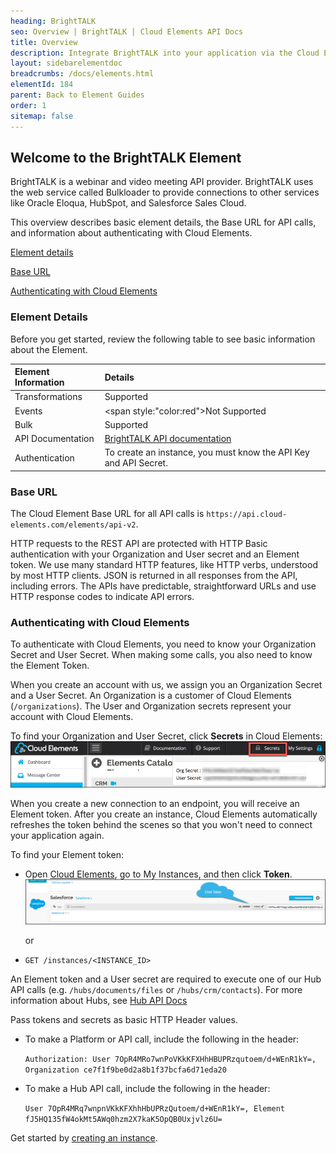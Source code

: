 ```yaml
---
heading: BrightTALK
seo: Overview | BrightTALK | Cloud Elements API Docs
title: Overview
description: Integrate BrightTALK into your application via the Cloud Elements APIs.
layout: sidebarelementdoc
breadcrumbs: /docs/elements.html
elementId: 184
parent: Back to Element Guides
order: 1
sitemap: false
---
```


## Welcome to the BrightTALK Element

BrightTALK is a webinar and video meeting API provider. BrightTALK uses the web service called Bulkloader to provide connections to other services like Oracle Eloqua, HubSpot, and Salesforce Sales Cloud.

This overview describes basic element details, the Base URL for API calls, and information about authenticating with Cloud Elements.

[Element details](#element-details)

[Base URL](#base-url)

[Authenticating with Cloud Elements](#authenticating-with-cloud-elements)

### Element Details

Before you get started, review the following table to see basic information about the Element.

| Element Information | Details     |
| :------------- | :------------- |
| Transformations       | Supported       |
| Events | <span style:"color:red">Not Supported </span>|
| Bulk | Supported |
| API Documentation | [BrightTALK API documentation](https://developer.brighttalk.com/docs/) |
| Authentication | To create an instance, you must know the API Key and API Secret. |

### Base URL

The Cloud Element Base URL for all API calls is `https://api.cloud-elements.com/elements/api-v2`.

HTTP requests to the REST API are protected with HTTP Basic authentication with your Organization and User secret and an Element token. We use many standard HTTP features, like HTTP verbs, understood by most HTTP clients. JSON is returned in all responses from the API, including errors. The APIs have predictable, straightforward URLs and use HTTP response codes to indicate API errors.

### Authenticating with Cloud Elements

To authenticate with Cloud Elements, you need to know your Organization Secret and User Secret. When making some calls, you also need to know the Element Token.

When you create an account with us, we assign you an Organization Secret and a User Secret. An Organization is a customer of Cloud Elements (`/organizations`). The User and Organization secrets represent your account with Cloud Elements.

To find your Organization and User Secret, click __Secrets__ in Cloud Elements:
![Secrets](../img/Org-User-Secret.png)

When you create a new connection to an endpoint, you will receive an Element token. After you create an instance, Cloud Elements automatically refreshes the token behind the scenes so that you won't need to connect your application again.

To find your Element token:

* Open <a href="#" data-toggle="tooltip" data-original-title="{{site.data.glossary.ce-ui}}">Cloud Elements</a>, go to My Instances, and then click __Token__.
    ![Instance Token](../img/Instance-Token.png)

    or

* `GET /instances/<INSTANCE_ID>`

An Element token and a User secret are required to execute one of our Hub API calls (e.g. `/hubs/documents/files` or `/hubs/crm/contacts`). For more information about Hubs, see [Hub API Docs](../../hubs/hub-docs)

Pass tokens and secrets as basic HTTP Header values.

* To make a Platform or API call, include the following in the header:

    `Authorization: User 7OpR4MRo7wnPoVKkKFXHhHBUPRzqutoem/d+WEnR1kY=, Organization ce7f1f9be0d2a8b1f37bcfa6d71eda20`

* To make a Hub API call, include the following in the header:

    `User 7OpR4MRq7wnpnVKkKFXhhHbUPRzQutoem/d+WEnR1kY=, Element fJ5HQ135fW4okMt5AWq0hzm2X7kaK5OpQB0Uxjvlz6U=`



Get started by [creating an instance](BrightTALK-create-instance.html).
